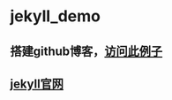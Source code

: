 jekyll_demo
===========
## 搭建github博客，[访问此例子](http://shanliang.github.com/jekyll_blog)
## [jekyll官网](http://jekyllcn.com/)
